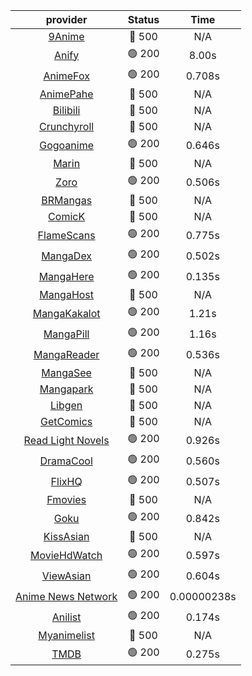 | **provider** | **Status** | **Time** |
|:--------:|:------:|:----:|
| [9Anime](https://9anime.pl) | 🔴 500 | N/A |
|  [Anify](https://api.anify.tv)  | 🟢 200 | 8.00s |
|  [AnimeFox](https://animefox.tv)  | 🟢 200 | 0.708s |
| [AnimePahe](https://animepahe.com) | 🔴 500 | N/A |
| [Bilibili](https://bilibili.tv) | 🔴 500 | N/A |
| [Crunchyroll](https://cronchy.consumet.stream) | 🔴 500 | N/A |
|  [Gogoanime](https://gogoanime3.net)  | 🟢 200 | 0.646s |
| [Marin](https://marin.moe) | 🔴 500 | N/A |
|  [Zoro](https://aniwatch.to)  | 🟢 200 | 0.506s |
| [BRMangas](https://www.brmangas.net) | 🔴 500 | N/A |
| [ComicK](https://comick.app) | 🔴 500 | N/A |
|  [FlameScans](https://flamescans.org/)  | 🟢 200 | 0.775s |
|  [MangaDex](https://mangadex.org)  | 🟢 200 | 0.502s |
|  [MangaHere](http://www.mangahere.cc)  | 🟢 200 | 0.135s |
| [MangaHost](https://mangahosted.com) | 🔴 500 | N/A |
|  [MangaKakalot](https://mangakakalot.com)  | 🟢 200 | 1.21s |
|  [MangaPill](https://mangapill.com)  | 🟢 200 | 1.16s |
|  [MangaReader](https://mangareader.to)  | 🟢 200 | 0.536s |
| [MangaSee](https://mangasee123.com) | 🔴 500 | N/A |
| [Mangapark](https://v2.mangapark.net) | 🔴 500 | N/A |
| [Libgen](http://libgen) | 🔴 500 | N/A |
| [GetComics](https://getcomics.info/) | 🔴 500 | N/A |
|  [Read Light Novels](https://readlightnovels.net)  | 🟢 200 | 0.926s |
|  [DramaCool](https://dramacool.hr)  | 🟢 200 | 0.560s |
|  [FlixHQ](https://flixhq.to)  | 🟢 200 | 0.507s |
| [Fmovies](https://fmovies.to) | 🔴 500 | N/A |
|  [Goku](https://goku.sx)  | 🟢 200 | 0.842s |
| [KissAsian](https://kissasian.mx) | 🔴 500 | N/A |
|  [MovieHdWatch](https://movieshd.watch)  | 🟢 200 | 0.597s |
|  [ViewAsian](https://viewasian.co)  | 🟢 200 | 0.604s |
|  [Anime News Network](https://www.animenewsnetwork.com)  | 🟢 200 | 0.00000238s |
|  [Anilist](https://anilist.co)  | 🟢 200 | 0.174s |
| [Myanimelist](https://myanimelist.net/) | 🔴 500 | N/A |
|  [TMDB](https://www.themoviedb.org)  | 🟢 200 | 0.275s |
